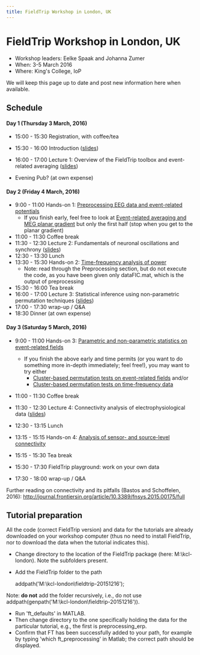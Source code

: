 ```yaml
---
title: FieldTrip Workshop in London, UK
---
```


# FieldTrip Workshop in London, UK

- Workshop leaders: Eelke Spaak and Johanna Zumer
- When: 3-5 March 2016
- Where: King's College, IoP

We will keep this page up to date and post new information here when available.

## Schedule

#### Day 1 (Thursday 3 March, 2016)

- 15:00 - 15:30 Registration, with coffee/tea
- 15:30 - 16:00 Introduction ([slides](https://dl.dropboxusercontent.com/u/4023322/kcl-london-slides/0_overview_Eelke.pptx))
- 16:00 - 17:00 Lecture 1: Overview of the FieldTrip toolbox and event-related averaging ([slides](https://dl.dropboxusercontent.com/u/4023322/kcl-london-slides/1_Intro_preprocessingEEG_Johanna_KCLondon.pptx))

- Evening Pub? (at own expense)

#### Day 2 (Friday 4 March, 2016)

- 9:00 - 11:00 Hands-on 1: [Preprocessing EEG data and event-related potentials](/tutorial/sensor/preprocessing_erp)
  - If you finish early, feel free to look at [Event-related averaging and MEG planar gradient](/tutorial/sensor/eventrelatedaveraging) but only the first half (stop when you get to the planar gradient)
- 11:00 - 11:30 Coffee break
- 11:30 - 12:30 Lecture 2: Fundamentals of neuronal oscillations and synchrony ([slides](https://dl.dropboxusercontent.com/u/4023322/kcl-london-slides/2_frequency_oscillations_johanna_KCLondon.pptx))
- 12:30 - 13:30 Lunch
- 13:30 - 15:30 Hands-on 2: [Time-frequency analysis of power](/tutorial/sensor/timefrequencyanalysis)
  - Note: read through the Preprocessing section, but do not execute the code, as you have been given only dataFIC.mat, which is the output of preprocessing
- 15:30 - 16:00 Tea break
- 16:00 - 17:00 Lecture 3: Statistical inference using non-parametric permutation techniques ([slides](https://dl.dropboxusercontent.com/u/4023322/kcl-london-slides/3.%20cluster%20statistics%20%28Eelke%29.pptx))
- 17:00 - 17:30 wrap-up / Q&A
- 18:30 Dinner (at own expense)

#### Day 3 (Saturday 5 March, 2016)

- 9:00 - 11:00 Hands-on 3: [Parametric and non-parametric statistics on event-related fields](/tutorial/stats/eventrelatedstatistics)

  - If you finish the above early and time permits (or you want to do something more in-depth immediately; feel free!), you may want to try either
    - [Cluster-based permutation tests on event-related fields](/tutorial/stats/cluster_permutation_timelock) and/or
    - [Cluster-based permutation tests on time-frequency data](/tutorial/stats/cluster_permutation_freq)

- 11:00 - 11:30 Coffee break

- 11:30 - 12:30 Lecture 4: Connectivity analysis of electrophysiological data ([slides](https://dl.dropboxusercontent.com/u/4023322/kcl-london-slides/4.%20connectivity%20analysis%20%28Eelke%29.pptx))

- 12:30 - 13:15 Lunch
- 13:15 - 15:15 Hands-on 4: [Analysis of sensor- and source-level connectivity](/tutorial/connectivity)
- 15:15 - 15:30 Tea break
- 15:30 - 17:30 FieldTrip playground: work on your own data
- 17:30 - 18:00 wrap-up / Q&A

Further reading on connectivity and its pitfalls (Bastos and Schoffelen, 2016): <http://journal.frontiersin.org/article/10.3389/fnsys.2015.00175/full>

## Tutorial preparation

All the code (correct FieldTrip version) and data for the tutorials are already downloaded on your workshop computer (thus no need to install FieldTrip, nor to download the data when the tutorial indicates this).

- Change directory to the location of the FieldTrip package (here: M:\kcl-london). Note the subfolders present.
- Add the FieldTrip folder to the path

  addpath('M:\kcl-london\fieldtrip-20151216');

Note: **do not** add the folder recursively, i.e., do not use addpath(genpath('M:\kcl-london\fieldtrip-20151216')).

- Run 'ft_defaults' in MATLAB.
- Then change directory to the one specifically holding the data for the particular tutorial, e.g., the first is preprocessing_erp.
- Confirm that FT has been successfully added to your path, for example by typing 'which ft_preprocessing' in Matlab; the correct path should be displayed.
